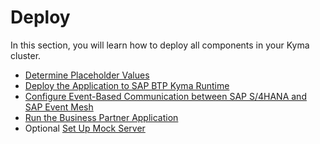# Deploy

In this section, you will learn how to deploy all components in your Kyma cluster.

- [Determine Placeholder Values](prepare-deployment/README.md)
- [Deploy the Application to SAP BTP Kyma Runtime](deploy/README.md)
- [Configure Event-Based Communication between SAP S/4HANA and SAP Event Mesh](configure-channel/README.md)
- [Run the Business Partner Application](run-the-scenario/README.md)
- Optional [Set Up Mock Server](deploy/setup-mock/README.md)
